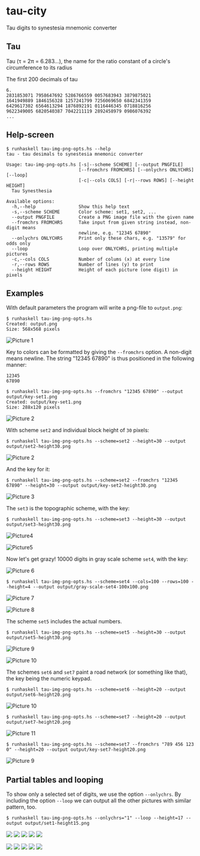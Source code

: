 # tau-city

Tau digits to synestesia mnemonic converter

## Tau

Tau (τ = 2π = 6.283...), the name for the ratio constant of a circle's circumference to its radius

The first 200 decimals of tau 

```
6.
2831853071 7958647692 5286766559 0057683943 3879875021 
1641949889 1846156328 1257241799 7256069650 6842341359 
6429617302 6564613294 1876892191 0116446345 0718816256 
9622349005 6820540387 7042211119 2892458979 0986076392 
...
```

## Help-screen

```
$ runhaskell tau-img-png-opts.hs --help
tau - tau desimals to synestesia mnemonic converter

Usage: tau-img-png-opts.hs [-s|--scheme SCHEME] [--output PNGFILE]
                           [--fromchrs FROMCHRS] [--onlychrs ONLYCHRS] [--loop]
                           [-c|--cols COLS] [-r|--rows ROWS] [--height HEIGHT]
  Tau Synesthesia

Available options:
  -h,--help                Show this help text
  -s,--scheme SCHEME       Color scheme: set1, set2, ...
  --output PNGFILE         Create a PNG image file with the given name
  --fromchrs FROMCHRS      Take input from given string instead, non-digit means
                           newline, e.g. "12345 67890"
  --onlychrs ONLYCHRS      Print only these chars, e.g. "13579" for odds only
  --loop                   Loop over ONLYCHRS, printing multiple pictures
  -c,--cols COLS           Number of colums (x) at every line
  -r,--rows ROWS           Number of lines (y) to print
  --height HEIGHT          Height of each picture (one digit) in pixels
```

## Examples

With default parameters the program will write a png-file to `output.png`:

```
$ runhaskell tau-img-png-opts.hs
Created: output.png
Size: 568x568 pixels
```

![Picture 1](output/output.png)

Key to colors can be formatted by giving the `--fromchrs` option. A non-digit  means newline.  The string "12345 67890" is thus positioned in the following manner:

```
12345
67890
```

```
$ runhaskell tau-img-png-opts.hs --fromchrs "12345 67890" --output output/key-set1.png
Created: output/key-set1.png
Size: 288x120 pixels
```
![Picture 2](output/key-set1.png)


With scheme `set2` and individual block height of `30` pixels:

```
$ runhaskell tau-img-png-opts.hs --scheme=set2 --height=30 --output output/set2-height30.png
```

![Picture 2](output/set2-height30.png)

And the key for it:

```
$ runhaskell tau-img-png-opts.hs --scheme=set2 --fromchrs "12345 67890" --height=30 --output output/key-set2-height30.png
```

![Picture 3](output/key-set2-height30.png)

The `set3` is the topographic scheme, with the key:


```
$ runhaskell tau-img-png-opts.hs --scheme=set3 --height=30 --output output/set3-height30.png
```

![Picture4](output/set3-height30.png)

![Picture5](output/key-set3-height30.png)


Now let's get grazy! 10000 digits in gray scale scheme `set4`, with the key:

![Picture 6](output/key-set4-height30.png)

```
$ runhaskell tau-img-png-opts.hs --scheme=set4 --cols=100 --rows=100 --height=4 --output output/gray-scale-set4-100x100.png
```

![Picture 7](output/gray-scale-set4-100x100.png)

![Picture 8](output/key-set4-height30.png)


The scheme `set5` includes the actual numbers.

```
$ runhaskell tau-img-png-opts.hs --scheme=set5 --height=30 --output output/set5-height30.png
```

![Picture 9](output/set5-height30.png)

![Picture 10](output/key-set5-height30.png)


The schemes `set6` and `set7` paint a road network (or something like that), the key being the numeric keypad.

```
$ runhaskell tau-img-png-opts.hs --scheme=set6 --height=20 --output output/set6-height20.png
```

![Picture 10](output/set6-height20.png)

```
$ runhaskell tau-img-png-opts.hs --scheme=set7 --height=20 --output output/set7-height20.png
```

![Picture 11](output/set7-height20.png)

```
$ runhaskell tau-img-png-opts.hs --scheme=set7 --fromchrs "789 456 123 0" --height=20 --output output/key-set7-height20.png
```

![Picture 9](output/key-set7-height20.png)


## Partial tables and looping

To show only a selected set of digits, we use the option `--onlychrs`. By including the option `--loop` we can output all the other pictures with similar pattern, too.

```
$ runhaskell tau-img-png-opts.hs --onlychrs="1" --loop --height=17 --output output/set1-height15.png
```

![](output/set1-height15-1.png) ![](output/set1-height15-2.png) ![](output/set1-height15-3.png) ![](output/set1-height15-4.png) ![](output/set1-height15-5.png) 

![](output/set1-height15-6.png) ![](output/set1-height15-7.png) ![](output/set1-height15-8.png) ![](output/set1-height15-9.png) ![](output/set1-height15-0.png) 
